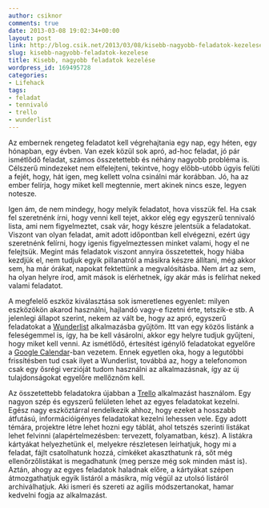 ```yaml
---
author: csiknor
comments: true
date: 2013-03-08 19:02:34+00:00
layout: post
link: http://blog.csik.net/2013/03/08/kisebb-nagyobb-feladatok-kezelese/
slug: kisebb-nagyobb-feladatok-kezelese
title: Kisebb, nagyobb feladatok kezelése
wordpress_id: 169495728
categories:
- Lifehack
tags:
- feladat
- tennivaló
- trello
- wunderlist
---
```


Az embernek rengeteg feladatot kell végrehajtania egy nap, egy héten, egy hónapban, egy évben. Van ezek közül sok apró, ad-hoc feladat, jó pár ismétlődő feladat, számos összetettebb és néhány nagyobb probléma is. Célszerű mindezeket nem elfelejteni, tekintve, hogy előbb-utóbb úgyis felüti a fejét, hogy, hát igen, meg kellett volna csinálni már korábban. Jó, ha az ember felírja, hogy miket kell megtennie, mert akinek nincs esze, legyen notesze.

Igen ám, de nem mindegy, hogy melyik feladatot, hova visszük fel. Ha csak fel szeretnénk írni, hogy venni kell tejet, akkor elég egy egyszerű tennivaló lista, ami nem figyelmeztet, csak vár, hogy készre jelentsük a feladatokat. Viszont van olyan feladat, amit adott időpontban kell elvégezni, ezért úgy szeretnénk felírni, hogy igenis figyelmeztessen minket valami, hogy el ne felejtsük. Megint más feladatok viszont annyira összetettek, hogy hiába kezdjük el, nem tudjuk egyik pillanatról a másikra készre állítani, még akkor sem, ha már órákat, napokat fektettünk a megvalósításba. Nem árt az sem, ha olyan helyre írod, amit mások is elérhetnek, így akár más is felírhat neked valami feladatot.

A megfelelő eszköz kiválasztása sok ismeretlenes egyenlet: milyen eszközökön akarod használni, hajlandó vagy-e fizetni érte, tetszik-e stb. A jelenlegi állapot szerint, nekem az vált be, hogy az apró, egyszerű feladatokat a [Wunderlist](http://wunderlist.com) alkalmazásba gyűjtöm. Itt van egy közös listánk a feleségemmel is, így, ha be kell vásárolni, akkor egy helyre tudjuk gyűjteni, hogy miket kell venni. Az ismétlődő, értesítést igénylő feladatokat egyelőre a [Google Calendar](http://calendar.google.com)-ban vezetem. Ennek egyetlen oka, hogy a legutóbbi frissítésben tud csak ilyet a Wunderlist, továbbá az, hogy a telefonomon csak egy ősrégi verzióját tudom használni az alkalmazásnak, így az új tulajdonságokat egyelőre mellőznöm kell.

Az összetettebb feladatokra újabban a [Trello](http://trello.com) alkalmazást használom. Egy nagyon szép és egyszerű felületen lehet az egyes feladatokat kezelni. Egész nagy eszköztárral rendelkezik ahhoz, hogy ezeket a hosszabb átfutású, információigényes feladatokat kezelni lehessen vele. Egy adott témára, projektre létre lehet hozni egy táblát, ahol tetszés szerinti listákat lehet felvinni (alapértelmezésben: tervezett, folyamatban, kész). A listákra kártyákat helyezhetünk el, melyekre részletesen leírhatjuk, hogy mi a feladat, fájlt csatolhatunk hozzá, címkéket akaszthatunk rá, sőt még ellenőrzőlistákat is megadhatunk (meg persze még sok minden mást is). Aztán, ahogy az egyes feladatok haladnak előre, a kártyákat szépen átmozgathatjuk egyik listáról a másikra, míg végül az utolsó listáról archiválhatjuk. Aki ismeri és szereti az agilis módszertanokat, hamar kedvelni fogja az alkalmazást.
